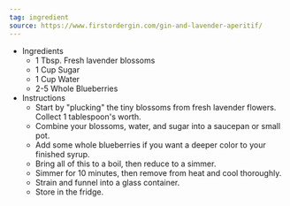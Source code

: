 ```yaml
---
tag: ingredient
source: https://www.firstordergin.com/gin-and-lavender-aperitif/
---
```


- Ingredients
	- 1 Tbsp. Fresh lavender blossoms
	- 1 Cup Sugar
	- 1 Cup Water
	- 2-5 Whole Blueberries
- Instructions
	- Start by "plucking" the tiny blossoms from fresh lavender flowers. Collect 1 tablespoon's worth.
	- Combine your blossoms, water, and sugar into a saucepan or small pot.
	- Add some whole blueberries if you want a deeper color to your finished syrup.
	- Bring all of this to a boil, then reduce to a simmer.
	- Simmer for 10 minutes, then remove from heat and cool thoroughly.
	- Strain and funnel into a glass container.
	- Store in the fridge.